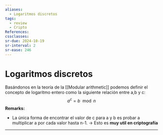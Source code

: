 ```yaml
---
aliases:
  - Logaritmos discretos
tags:
  - review
  - Cripto
References: 
cssclasses:
sr-due: 2024-10-19
sr-interval: 2
sr-ease: 246
---
```

# Logaritmos discretos
Basándonos en la teoría de la [[Modular arithmetic]] podemos definir el concepto de logaritmo entero como la siguiente relación entre a,b y c: 
$$
a^c = b \mod n
$$
**Remarks:**
+ La única forma de encontrar el valor de c para a y b es probar a multiplicar a por cada valor hasta n-1. → Esto es **muy util en criptografía**

***
